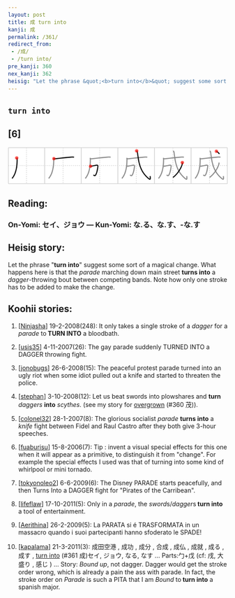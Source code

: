 ```yaml
---
layout: post
title: 成 turn into
kanji: 成
permalink: /361/
redirect_from:
 - /成/
 - /turn into/
pre_kanji: 360
nex_kanji: 362
heisig: "Let the phrase &quot;<b>turn into</b>&quot; suggest some sort of a magical change. What happens here is that the <i>parade</i> marching down main street <b>turns into</b> a <i>dagger</i>-throwing bout between competing bands. Note how only one stroke has to be added to make the change."
---
```


## `turn into`

## [6]

<div class="stroke"><img src="../images/E68890.png" /></div>

## Reading:

### On-Yomi: セイ、ジョウ &mdash; Kun-Yomi: な.る、な.す、-な.す

## Heisig story:

Let the phrase &quot;<b>turn into</b>&quot; suggest some sort of a magical change. What happens here is that the <i>parade</i> marching down main street <b>turns into</b> a <i>dagger</i>-throwing bout between competing bands. Note how only one stroke has to be added to make the change.

## Koohii stories:

1) [<a href="http://kanji.koohii.com/profile/Ninjasha">Ninjasha</a>] 19-2-2008(248): It only takes a single stroke of a <em>dagger</em> for a <em>parade</em> to<strong> TURN INTO</strong> a bloodbath.

2) [<a href="http://kanji.koohii.com/profile/usis35">usis35</a>] 4-11-2007(26): The gay parade suddenly TURNED INTO a DAGGER throwing fight.

3) [<a href="http://kanji.koohii.com/profile/jonobugs">jonobugs</a>] 26-6-2008(15): The peaceful protest parade turned into an ugly riot when some idiot pulled out a knife and started to threaten the police.

4) [<a href="http://kanji.koohii.com/profile/stephan">stephan</a>] 3-10-2008(12): Let us beat swords into plowshares and <strong>turn</strong> <em>daggers</em> <strong>into</strong> <em>scythes</em>. (see my story for <a href="../360">overgrown</a> (#360 茂)).

5) [<a href="http://kanji.koohii.com/profile/colonel32">colonel32</a>] 28-1-2007(8): The glorious socialist <em>parade</em> <strong>turns into</strong> a <em>knife</em> fight between Fidel and Raul Castro after they both give 3-hour speeches.

6) [<a href="http://kanji.koohii.com/profile/fuaburisu">fuaburisu</a>] 15-8-2006(7): Tip : invent a visual special effects for this one when it will appear as a primitive, to distinguish it from &quot;change&quot;. For example the special effects I used was that of turning into some kind of whirlpool or mini tornado.

7) [<a href="http://kanji.koohii.com/profile/tokyonoleo2">tokyonoleo2</a>] 6-6-2009(6): The Disney PARADE starts peacefully, and then Turns Into a DAGGER fight for &quot;Pirates of the Carribean&quot;.

8) [<a href="http://kanji.koohii.com/profile/lifeflaw">lifeflaw</a>] 17-10-2011(5): Only in a <em>parade</em>, the <em>sword</em>s/<em>dagger</em>s<strong> turn into</strong> a tool of entertainment.

9) [<a href="http://kanji.koohii.com/profile/Aerithina">Aerithina</a>] 26-2-2009(5): La PARATA si é TRASFORMATA in un massacro quando i suoi partecipanti hanno sfoderato le SPADE!

10) [<a href="http://kanji.koohii.com/profile/kapalama">kapalama</a>] 21-3-2011(3): 成田空港 , 成功 , 成分 , 合成 , 成仏 , 成就 , 成る , 成す , <a href="../361">turn into</a> (#361 成)セイ, ジョウ, なる, なす ... Parts:勹+戊 (cf: 戌, 大盛り , 感じ ) ... Story: <em>Bound up</em>, not dagger. Dagger would get the stroke order wrong, which is already a pain the ass with parade. In fact, the stroke order on <em>Parade</em> is such a PITA that I am <em>Bound</em> to<strong> turn into</strong> a spanish major.

